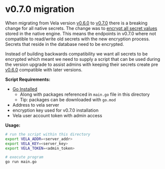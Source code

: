 # v0.7.0 migration

When migrating from Vela version [v0.6.0](https://github.com/go-vela/community/blob/master/releases/v0.6.0.md) to [v0.7.0](https://github.com/go-vela/community/blob/master/releases/v0.7.0.md)  there is a breaking change for all native secrets. The change was to [encrypt all secret values](https://github.com/go-vela/community/issues/100) stored in the native engine. This means the endpoints in v0.7.0 where not compatible to read/write old secrets with the new encryption process. Secrets that reside in the database need to be encrypted.

Instead of building backwards compatibility we want all secrets to be encrypted which meant we need to supply a script that can be used during the version upgrade to assist admins with keeping their secrets create pre [v0.6.0](https://github.com/go-vela/community/blob/master/releases/v0.6.0.md) compatible with later versions. 

**Script Requirements:**

* [Go Installed](https://golang.org/doc/install)
  * Along with packages referenced in `main.go` file in this directory
  * Tip: packages can be downloaded with `go.mod`
* Address to vela server
* encryption key used for v0.7.0 installation
* Vela user account token with admin access

**Usage:**

```sh
# run the script within this directory
export VELA_ADDR=<server_addr>
export VELA_KEY=<server_key>
export VELA_TOKEN=<admin_token>

# execute program
go run main.go
```